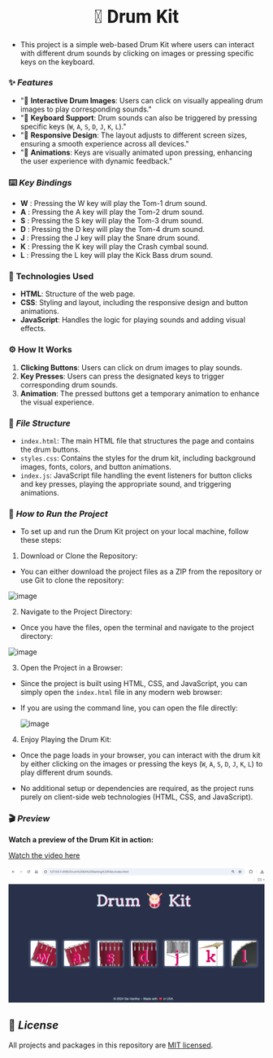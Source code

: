 <center> 
  <h1 style="font-size: 36px; font-family: 'Roboto', sans-serif; font-weight: bold;"> 🥁 Drum Kit </h1>
</center>

- This project is a simple web-based Drum Kit where users can interact with different drum sounds by clicking on images or pressing specific keys on the keyboard.

### ✨ ***Features***
- "🎵 **Interactive Drum Images**: Users can click on visually appealing drum images to play corresponding sounds."
- "🎹 **Keyboard Support**: Drum sounds can also be triggered by pressing specific keys (`W`, `A`, `S`, `D`, `J`, `K`, `L`)."
- "📱 **Responsive Design**: The layout adjusts to different screen sizes, ensuring a smooth experience across all devices."
- "🎨 **Animations**: Keys are visually animated upon pressing, enhancing the user experience with dynamic feedback."

### ⌨️ ***Key Bindings***

- **W**  : Pressing the W key will play the Tom-1 drum sound.
- **A**  : Pressing the A key will play the Tom-2 drum sound.
- **S**  : Pressing the S key will play the Tom-3 drum sound.
- **D**  : Pressing the D key will play the Tom-4 drum sound.
- **J**  : Pressing the J key will play the Snare drum sound.
- **K**  : Pressing the K key will play the Crash cymbal sound.
- **L**  : Pressing the L key will play the Kick Bass drum sound.

### 🔧 **Technologies Used**
- **HTML**: Structure of the web page.
- **CSS**: Styling and layout, including the responsive design and button animations.
- **JavaScript**: Handles the logic for playing sounds and adding visual effects.

### ⚙️ **How It Works**
1. **Clicking Buttons**: Users can click on drum images to play sounds.
2. **Key Presses**: Users can press the designated keys to trigger corresponding drum sounds.
3. **Animation**: The pressed buttons get a temporary animation to enhance the visual experience.

### 📂 ***File Structure***
- `index.html`: The main HTML file that structures the page and contains the drum buttons.
- `styles.css`: Contains the styles for the drum kit, including background images, fonts, colors, and button animations.
- `index.js`: JavaScript file handling the event listeners for button clicks and key presses, playing the appropriate sound, and triggering animations.

### 🚀 ***How to Run the Project***
- To set up and run the Drum Kit project on your local machine, follow these steps:
1.	Download or Clone the Repository:
-	You can either download the project files as a ZIP from the repository or use Git to clone the repository:
  
  ![image](https://github.com/user-attachments/assets/51e00e2f-500b-4bbb-81f1-cdae23e89db1)

2.	Navigate to the Project Directory:
-	Once you have the files, open the terminal and navigate to the project directory:
  
  ![image](https://github.com/user-attachments/assets/0512ea85-da0f-4197-9b9a-b5a16944d194)
  
3.	Open the Project in a Browser:
-	Since the project is built using HTML, CSS, and JavaScript, you can simply open the `index.html` file in any modern web browser:
- If you are using the command line, you can open the file directly:

  ![image](https://github.com/user-attachments/assets/750d7998-3a1e-4cd3-a9d5-6e6ff205272e)

4.	Enjoy Playing the Drum Kit:
-	Once the page loads in your browser, you can interact with the drum kit by either clicking on the images or pressing the keys (`W`, `A`, `S`, `D`, `J`, `K`, `L`) to play different drum sounds.
  
-	No additional setup or dependencies are required, as the project runs purely on client-side web technologies (HTML, CSS, and JavaScript).

### 🎬 ***Preview***
**Watch a preview of the Drum Kit in action:**

[Watch the video here](https://drive.google.com/file/d/174owndlacjaMnkfHfxR9Og-1IV1-b9m0/view?usp=sharing)

[![Drum Kit Preview Image](./Drum-kit.png)](https://drive.google.com/file/d/174owndlacjaMnkfHfxR9Og-1IV1-b9m0/view?usp=sharing)


## 🔑 ***License***

All projects and packages in this repository are [MIT licensed](/LICENSE).

